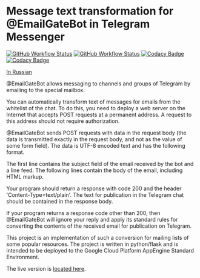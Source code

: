# Message text transformation for @EmailGateBot in Telegram Messenger

[![GitHub Workflow Status](https://img.shields.io/github/actions/workflow/status/vb64/telegram.email.notify/pep257.yml?label=Pep257&style=plastic&branch=master)](https://github.com/vb64/telegram.email.notify/actions?query=workflow%3Apep257)
[![GitHub Workflow Status](https://img.shields.io/github/actions/workflow/status/vb64/telegram.email.notify/py3.yml?label=Python%203.7-3.11&style=plastic&branch=master)](https://github.com/vb64/telegram.email.notify/actions?query=workflow%3Apy3)
[![Codacy Badge](https://app.codacy.com/project/badge/Grade/2ace560fa61c481488dec980d2e3d6f4)](https://app.codacy.com/gh/vb64/telegram.email.notify/dashboard?utm_source=gh&utm_medium=referral&utm_content=&utm_campaign=Badge_grade)
[![Codacy Badge](https://app.codacy.com/project/badge/Coverage/2ace560fa61c481488dec980d2e3d6f4)](https://app.codacy.com/gh/vb64/telegram.email.notify/dashboard?utm_source=gh&utm_medium=referral&utm_content=&utm_campaign=Badge_coverage)

[In Russian](README-ru.md)

@EmailGateBot allows messaging to channels and groups of Telegram by emailing to the special mailbox.

You can automatically transform text of messages for emails from the whitelist of the chat. To do this, you need to deploy a web server on the Internet that accepts POST requests at a permanent address. A request to this address should not require authorization.

@EmailGateBot sends POST requests with data in the request body (the data is transmitted exactly in the request body, and not as the value of some form field). The data is UTF-8 encoded text and has the following format.

The first line contains the subject field of the email received by the bot and a line feed. The following lines contain the body of the email, including HTML markup.

Your program should return a response with code 200 and the header 'Content-Type=text/plain'. The text for publication in the Telegram chat should be contained in the response body.

If your program returns a response code other than 200, then @EmailGateBot will ignore your reply and apply its standard rules for converting the contents of the received email for publication on Telegram.

This project is an implementation of such a conversion for mailing lists of some popular resources. The project is written in python/flask and is intended to be deployed to the Google Cloud Platform AppEngine Standard Environment.

The live version is [located here](https://text-transform-198104.appspot.com).
